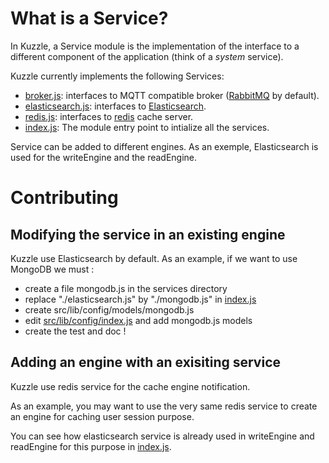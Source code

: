 # What is a Service?

In Kuzzle, a Service module is the implementation of the interface to a different component of the application (think of a *system* service).

Kuzzle currently implements the following Services:

* [broker.js](./broker.js): interfaces to MQTT compatible broker ([RabbitMQ](https://www.rabbitmq.com/) by default).
* [elasticsearch.js](./elasticsearch.js): interfaces to [Elasticsearch](https://www.elastic.co/products/elasticsearch).
* [redis.js](./redis.js): interfaces to [redis](http://redis.io) cache server.
* [index.js](./index.js): The module entry point to intialize all the services.


Service can be added to different engines. As an exemple, Elasticsearch is used for the writeEngine and the readEngine.


# Contributing


## Modifying the service in an existing engine

Kuzzle use Elasticsearch by default. As an example, if we want to use MongoDB we must :

* create a file mongodb.js in the services directory
* replace "./elasticsearch.js" by  "./mongodb.js" in [index.js](./index.js)
* create src/lib/config/models/mongodb.js 
* edit [src/lib/config/index.js](../../../src/lib/config/index.js) and add mongodb.js models
* create the test and doc !


## Adding an engine with an exisiting service

Kuzzle use redis service for the cache engine notification.

As an example, you may want to use the very same redis service to create an engine for caching user session purpose.

You can see how elasticsearch service is already used in writeEngine and readEngine for this purpose in [index.js](./index.js).
